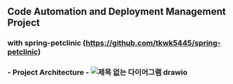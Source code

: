 ## Code Automation and Deployment Management Project
### with spring-petclinic (https://github.com/tkwk5445/spring-petclinic)
### - Project Architecture - ![제목 없는 다이어그램 drawio](https://github.com/tkwk5445/project03-Terraform/assets/131837195/2cae2ce2-9a8c-4a61-8882-8caac1522bfe)
